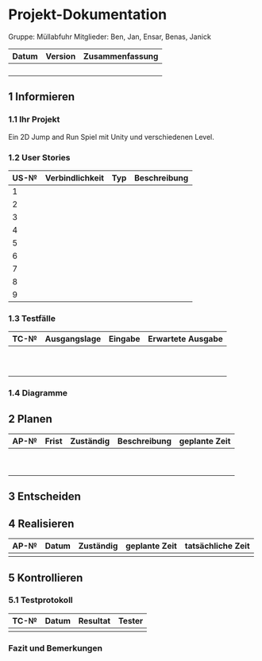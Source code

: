 # Projekt-Dokumentation


Gruppe: Müllabfuhr
Mitglieder: Ben, Jan, Ensar, Benas, Janick

| Datum | Version | Zusammenfassung                                              |
| ----- | ------- | ------------------------------------------------------------ |
|      |   |  |
|     |     |           |
| | | |
| | | |


## 1 Informieren

### 1.1 Ihr Projekt

Ein 2D Jump and Run Spiel mit Unity und verschiedenen Level.

### 1.2 User Stories

| US-№ | Verbindlichkeit | Typ  | Beschreibung                       |
| ---- | --------------- | ---- | ---------------------------------- |
| 1    |               |     | |
|  2 |               |      |       |
| 3  |                 |      |   |
|  4 |             |    |      |
| 5  |                |     |   |
|  6 |              |    |       |
| 7  |               |    |     |
| 8  |             |    |                 |
| 9| | | |


### 1.3 Testfälle

| TC-№ | Ausgangslage | Eingabe | Erwartete Ausgabe |
| ---- | ------------ | ------- | ----------------- |
|   |        |        |              |
|   |        |        |               |
|  |             |         |                |
|   |            |      |            |
|   |            |      |              |
|   |           |    |             |
|   |         |     |             |
|  |        |   |   |
|  |          |      |       |
| | | |  |



### 1.4 Diagramme



## 2 Planen

| AP-№ | Frist | Zuständig | Beschreibung | geplante Zeit |
| ---- | ----- | --------- | ------------ | ------------- |
|   |     |        |         |          |
|  |     |       |             |          |
|   |    |          |         |         |
|   |      |         |           |           |
|  |       |        |        |           |
|   |  |         |              |           |
|   |      |          |          |          |
|   |      |         |            |             |
|  |      |           |            |            |


## 3 Entscheiden







## 4 Realisieren

| AP-№ |Datum     | Zuständig  | geplante Zeit | tatsächliche Zeit |
|------|------------|------------|---------------|-------------------|
|   |  |    |     |       |






## 5 Kontrollieren

### 5.1 Testprotokoll

| TC-№ | Datum | Resultat | Tester |
| ---- | ----- | -------- | ------ |
|   |     |       |    |


### Fazit und Bemerkungen



